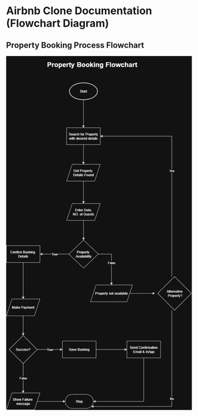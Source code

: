 # Airbnb Clone Documentation (Flowchart Diagram)

## Property Booking Process Flowchart
![Property Booking Flowchart](data-flow-diagram.png)